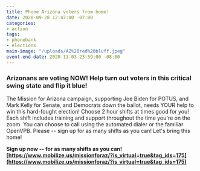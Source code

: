 ```yaml
---
title: Phone Arizona voters from home!
date: 2020-09-28 12:47:00 -07:00
categories:
- action
tags:
- phonebank
- elections
main-image: "/uploads/AZ%20red%20bluff.jpeg"
event-end-date: 2020-11-03 23:59:00 -08:00
---
```


### Arizonans are voting NOW! Help turn out voters in this critical swing state and  flip it blue!

The Mission for Arizona campaign, supporting Joe Biden for POTUS, and Mark Kelly for Senate, and Democrats down the ballot, needs YOUR help to win this hard-fought election! Choose 2 hour shifts at times good for you! Each shift includes training and support throughout the time you're on the zoom.  You can choose to call using the automated dialer or the familiar OpenVPB.  Please -- sign up for as many shifts as you can! Let's bring this home!

**Sign up now -- for as many shifts as you can!  [https://www.mobilize.us/missionforaz/?is_virtual=true&tag_ids=175](https://www.mobilize.us/missionforaz/?is_virtual=true&tag_ids=175)**